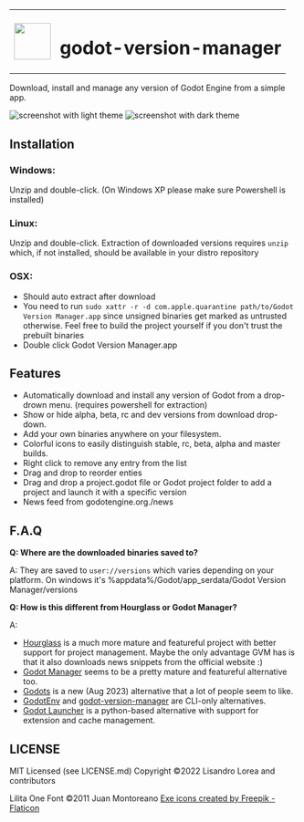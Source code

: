 <table><tr width=64px><td><img height=64px src="https://user-images.githubusercontent.com/526829/169241046-3087a41d-9606-43ab-90ae-ee0055bef039.png"/></td><td><h1>godot-version-manager</h1></td></tr></table>
  
Download, install and manage any version of Godot Engine from a simple app. 

<img alt="screenshot with light theme" src="https://github.com/user-attachments/assets/5b504fa3-59ea-46c8-bb78-6a743759d984" />
<img alt="screenshot with dark theme" src="https://github.com/user-attachments/assets/08ff0100-fbd5-40be-a8a4-80bbb186d37e" />

## Installation
### Windows:
Unzip and double-click. (On Windows XP please make sure Powershell is installed)
### Linux:
Unzip and double-click. Extraction of downloaded versions requires `unzip` which, if not installed, should be available in your distro repository
### OSX:
- Should auto extract after download
- You need to run `sudo xattr -r -d com.apple.quarantine path/to/Godot Version Manager.app` since unsigned binaries get marked as untrusted otherwise. Feel free to build the project yourself if you don't trust the prebuilt binaries
- Double click Godot Version Manager.app

## Features
- Automatically download and install any version of Godot from a drop-drown menu. (requires powershell for extraction)
- Show or hide alpha, beta, rc and dev versions from download drop-down. 
- Add your own binaries anywhere on your filesystem. 
- Colorful icons to easily distinguish stable, rc, beta, alpha and master builds. 
- Right click to remove any entry from the list
- Drag and drop to reorder enties
- Drag and drop a project.godot file or Godot project folder to add a project and launch it with a specific version
- News feed from godotengine.org./news

## F.A.Q
**Q: Where are the downloaded binaries saved to?**

A: They are saved to `user://versions` which varies depending on your platform. On windows it's %appdata%/Godot/app_serdata/Godot Version Manager/versions

**Q: How is this different from Hourglass or Godot Manager?**

A:
 - [Hourglass](https://hourglass.jwestman.net/) is a much more mature and featureful project with better support for project management. Maybe the only advantage GVM has is that it also downloads news snippets from the official website :)
 - [Godot Manager](https://github.com/eumario/godot-manager) seems to be a pretty mature and featureful alternative too.
 - [Godots](https://github.com/MakovWait/godots) is a new (Aug 2023) alternative that a lot of people seem to like.
 - [GodotEnv](https://github.com/chickensoft-games/GodotEnv) and [godot-version-manager](https://github.com/gaheldev/godot-version-manager) are CLI-only alternatives.
 - [Godot Launcher](https://github.com/sebastianoboem/godot-launcher) is a python-based alternative with support for extension and cache management. 

## LICENSE
MIT Licensed (see LICENSE.md)
Copyright ©️2022 Lisandro Lorea and contributors

Lilita One Font ©️2011 Juan Montoreano
<a href="https://www.flaticon.com/free-icons/exe" title="exe icons">Exe icons created by Freepik - Flaticon</a>
